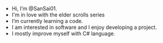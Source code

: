-  Hi, I’m @SanSai01.
-  I'm in love with the elder scrolls series
-  I’m currently learning a code.
-  I am interested in software and I enjoy      developing a project.
-  I mostly improve myself with C# language.

<!---
SanSai01/SanSai01 is a ✨ special ✨ repository because its `README.md` (this file) appears on your GitHub profile.
You can click the Preview link to take a look at your changes.
--->
